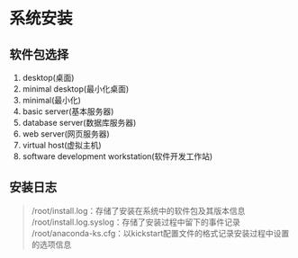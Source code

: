 # 系统安装

## 软件包选择
1. desktop(桌面)
2. minimal desktop(最小化桌面)
3. minimal(最小化)
4. basic server(基本服务器)
5. database server(数据库服务器)
6. web server(网页服务器)
7. virtual host(虚拟主机)
8. software development workstation(软件开发工作站)

## 安装日志
> /root/install.log：存储了安装在系统中的软件包及其版本信息
> /root/install.log.syslog：存储了安装过程中留下的事件记录
> /root/anaconda-ks.cfg：以kickstart配置文件的格式记录安装过程中设置的选项信息